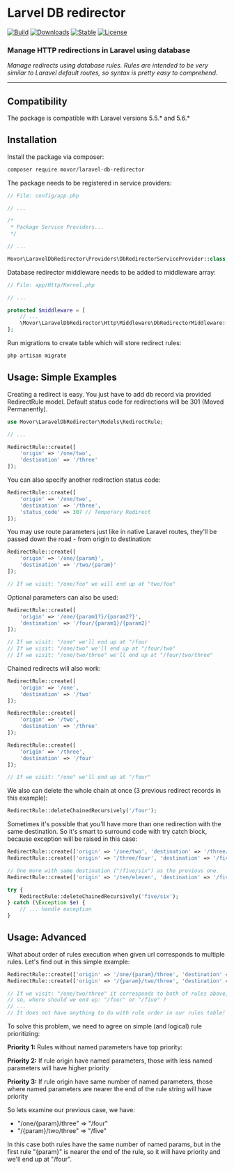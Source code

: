 # Larvel DB redirector

[![Build](https://travis-ci.org/movor/laravel-db-redirector.svg?branch=master)](https://travis-ci.org/movor/laravel-db-redirector)
[![Downloads](https://poser.pugx.org/movor/laravel-db-redirector/downloads)](https://packagist.org/packages/movor/laravel-db-redirector)
[![Stable](https://poser.pugx.org/movor/laravel-db-redirector/v/stable)](https://packagist.org/packages/movor/laravel-db-redirector)
[![License](https://poser.pugx.org/movor/laravel-db-redirector/license)](https://packagist.org/packages/movor/laravel-db-redirector)

### Manage HTTP redirections in Laravel using database

*Manage redirects using database rules. Rules are intended to be very  similar to Laravel default routes, so syntax is pretty easy
to comprehend.*

---

## Compatibility

The package is compatible with Laravel versions 5.5.* and 5.6.*

## Installation

Install the package via composer:

```bash
composer require movor/laravel-db-redirector
```

The package needs to be registered in service providers:

```php
// File: config/app.php

// ...

/*
 * Package Service Providers...
 */

// ...

Movor\LaravelDbRedirector\Providers\DbRedirectorServiceProvider::class,
```

Database redirector middleware needs to be added to middleware array:

```php
// File: app/Http/Kernel.php

// ...

protected $middleware = [
    // ...
    \Movor\LaravelDbRedirector\Http\Middleware\DbRedirectorMiddleware::class
];
```

Run migrations to create table which will store redirect rules:

```bash
php artisan migrate
```

## Usage: Simple Examples

Creating a redirect is easy. You just have to add db record via provided RedirectRule model.
Default status code for redirections will be 301 (Moved Permanently).

```php
use Movor\LaravelDbRedirector\Models\RedirectRule;

// ...

RedirectRule::create([
    'origin' => '/one/two',
    'destination' => '/three'
]);
```

You can also specify another redirection status code:

```php
RedirectRule::create([
    'origin' => '/one/two',
    'destination' => '/three',
    'status_code' => 307 // Temporary Redirect
]);
```

You may use route parameters just like in native Laravel routes,
they'll be passed down the road - from origin to destination:

```php
RedirectRule::create([
    'origin' => '/one/{param}',
    'destination' => '/two/{param}'
]);

// If we visit: "/one/foo" we will end up at "two/foo"
```

Optional parameters can also be used:

```php
RedirectRule::create([
    'origin' => '/one/{param1?}/{param2?}',
    'destination' => '/four/{param1}/{param2}'
]);

// If we visit: "/one" we'll end up at "/four
// If we visit: "/one/two" we'll end up at "/four/two"
// If we visit: "/one/two/three" we'll end up at "/four/two/three"
```

Chained redirects will also work:

```php
RedirectRule::create([
    'origin' => '/one',
    'destination' => '/two'
]);

RedirectRule::create([
    'origin' => '/two',
    'destination' => '/three'
]);

RedirectRule::create([
    'origin' => '/three',
    'destination' => '/four'
]);

// If we visit: "/one" we'll end up at "/four"
```

We also can delete the whole chain at once
(3 previous redirect records in this example):

```php
RedirectRule::deleteChainedRecursively('/four');
```

Sometimes it's possible that you'll have more than one redirection with
the same destination. So it's smart to surround code with try catch block, because exception
will be raised in this case:

```php
RedirectRule::create(['origin' => '/one/two', 'destination' => '/three/four']);
RedirectRule::create(['origin' => '/three/four', 'destination' => '/five/six']);

// One more with same destination ("/five/six") as the previous one.
RedirectRule::create(['origin' => '/ten/eleven', 'destination' => '/five/six']);

try {
    RedirectRule::deleteChainedRecursively('five/six');
} catch (\Exception $e) {
    // ... handle exception
}
```

## Usage: Advanced

What about order of rules execution when given url corresponds to multiple rules.
Let's find out in this simple example:

```php
RedirectRule::create(['origin' => '/one/{param}/three', 'destination' => '/four']);
RedirectRule::create(['origin' => '/{param}/two/three', 'destination' => '/five']);

// If we visit: "/one/two/three" it corresponds to both of rules above,
// so, where should we end up: "/four" or "/five" ?
// ...
// It does not have anything to do with rule order in our rules table!
```

To solve this problem, we need to agree on simple (and logical) rule prioritizing:

**Priority 1:**
Rules without named parameters have top priority:

**Priority 2:**
If rule origin have named parameters, those with less named parameters will have higher priority

**Priority 3:**
If rule origin have same number of named parameters, those where named parameters are nearer the
end of the rule string will have priority

So lets examine our previous case, we have:
- "/one/{param}/three" => "/four"
- "/{param}/two/three" => "/five"

In this case both rules have the same number of named params, but in the first rule "{param}" is
nearer the end of the rule, so it will have priority and we'll end up at "/four".
